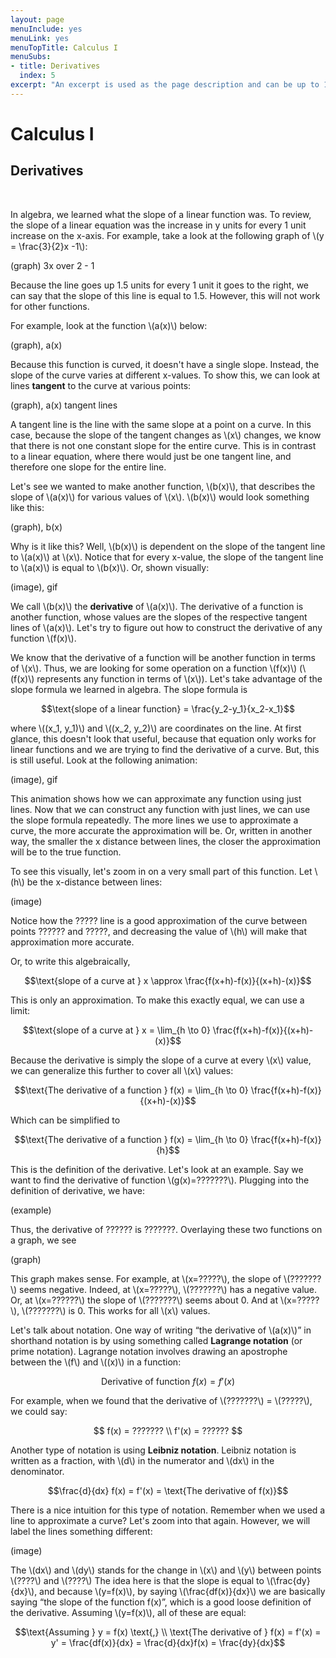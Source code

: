 ```yaml
---
layout: page
menuInclude: yes
menuLink: yes
menuTopTitle: Calculus I
menuSubs:
- title: Derivatives
  index: 5
excerpt: "An excerpt is used as the page description and can be up to 160 characters long..."
---
```



<h1>Calculus I</h1>

<h2>Derivatives</h2><br>


In algebra, we learned what the slope of a linear function was. To review, the slope of a linear equation was the increase in y units for every 1 unit increase on the x-axis. For example, take a look at the following graph of \\(y = \frac{3}{2}x -1\\):

  

(graph) 3x over 2 - 1

  

Because the line goes up 1.5 units for every 1 unit it goes to the right, we can say that the slope of this line is equal to 1.5. However, this will not work for other functions.

  

For example, look at the function \\(a(x)\\) below:

  

(graph), a(x)

  

Because this function is curved, it doesn't have a single slope. Instead, the slope of the curve varies at different x-values. To show this, we can look at lines <b>tangent</b> to the curve at various points:

  

(graph), a(x) tangent lines

  

A tangent line is the line with the same slope at a point on a curve. In this case, because the slope of the tangent changes as \\(x\\) changes, we know that there is not one constant slope for the entire curve. This is in contrast to a linear equation, where there would just be one tangent line, and therefore one slope for the entire line.

  

Let's see we wanted to make another function, \\(b(x)\\), that describes the slope of \\(a(x)\\) for various values of \\(x\\). \\(b(x)\\) would look something like this:

  

(graph), b(x)

  

Why is it like this? Well, \\(b(x)\\) is dependent on the slope of the tangent line to \\(a(x)\\) at \\(x\\). Notice that for every x-value, the slope of the tangent line to \\(a(x)\\) is equal to \\(b(x)\\). Or, shown visually:

  

(image), gif

  

We call \\(b(x)\\) the <b>derivative</b> of \\(a(x)\\). The derivative of a function is another function, whose values are the slopes of the respective tangent lines of \\(a(x)\\). Let's try to figure out how to construct the derivative of any function \\(f(x)\\).

  

We know that the derivative of a function will be another function in terms of \\(x\\). Thus, we are looking for some operation on a function \\(f(x)\\) (\\(f(x)\\) represents any function in terms of \\(x\\)). Let's take advantage of the slope formula we learned in algebra. The slope formula is

  

$$\text{slope of a linear function} = \frac{y_2-y_1}{x_2-x_1}$$

  

where \\((x_1, y_1)\\) and \\((x_2, y_2)\\) are coordinates on the line. At first glance, this doesn't look that useful, because that equation only works for linear functions and we are trying to find the derivative of a curve. But, this is still useful. Look at the following animation:

  

(image), gif

  

This animation shows how we can approximate any function using just lines. Now that we can construct any function with just lines, we can use the slope formula repeatedly. The more lines we use to approximate a curve, the more accurate the approximation will be. Or, written in another way, the smaller the x distance between lines, the closer the approximation will be to the true function.

  

To see this visually, let's zoom in on a very small part of this function. Let \\(h\\) be the x-distance between lines:

  

(image)

  

Notice how the ????? line is a good approximation of the curve between points ?????? and ?????, and decreasing the value of \\(h\\) will make that approximation more accurate.

  

Or, to write this algebraically,

  

$$\text{slope of a curve at } x \approx \frac{f(x+h)-f(x)}{(x+h)-(x)}$$

  

This is only an approximation. To make this exactly equal, we can use a limit:

  

$$\text{slope of a curve at } x = \lim_{h \to 0} \frac{f(x+h)-f(x)}{(x+h)-(x)}$$

  

Because the derivative is simply the slope of a curve at every \\(x\\) value, we can generalize this further to cover all \\(x\\) values:

  

$$\text{The derivative of a function } f(x) = \lim_{h \to 0} \frac{f(x+h)-f(x)}{(x+h)-(x)}$$

  

Which can be simplified to

  

$$\text{The derivative of a function } f(x) = \lim_{h \to 0} \frac{f(x+h)-f(x)}{h}$$

  

This is the definition of the derivative. Let's look at an example. Say we want to find the derivative of function \\(g(x)=???????\\). Plugging into the definition of derivative, we have:

  

(example)

  

Thus, the derivative of ?????? is ???????. Overlaying these two functions on a graph, we see

  

(graph)

  

This graph makes sense. For example, at \\(x=?????\\), the slope of \\(???????\\) seems negative. Indeed, at \\(x=?????\\), \\(???????\\) has a negative value. Or, at \\(x=??????\\) the slope of \\(???????\\) seems about 0. And at \\(x=?????\\), \\(???????\\) is 0. This works for all \\(x\\) values.

  

Let's talk about notation. One way of writing “the derivative of \\(a(x)\\)” in shorthand notation is by using something called <b>Lagrange notation</b> (or prime notation). Lagrange notation involves drawing an apostrophe between the \\(f\\) and \\((x)\\) in a function:

  

$$\text{Derivative of function } f(x) = f'(x)$$

  

For example, when we found that the derivative of \\(???????\\) = \\(?????\\), we could say:

  

$$
f(x) = ??????? \\
f'(x) = ??????
$$

  

Another type of notation is using <b>Leibniz notation</b>. Leibniz notation is written as a fraction, with \\(d\\) in the numerator and \\(dx\\) in the denominator.

  

$$\frac{d}{dx} f(x) = f'(x) = \text{The derivative of f(x)}$$

  

There is a nice intuition for this type of notation. Remember when we used a line to approximate a curve? Let's zoom into that again. However, we will label the lines something different:

  

(image)

  

The \\(dx\\) and \\(dy\\) stands for the change in \\(x\\) and \\(y\\) between points \\(????\\) and \\(????\\) The idea here is that the slope is equal to \\(\frac{dy}{dx}\\), and because \\(y=f(x)\\), by saying \\(\frac{df(x)}{dx}\\) we are basically saying “the slope of the function f(x)”, which is a good loose definition of the derivative. Assuming \\(y=f(x)\\), all of these are equal:

  

$$\text{Assuming } y = f(x) \text{,} \\
\text{The derivative of } f(x) = f'(x) = y' = \frac{df(x)}{dx} = \frac{d}{dx}f(x) = \frac{dy}{dx}$$
